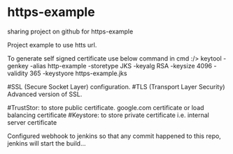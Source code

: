 # https-example
sharing project on github for https-example

Project example to use htts url.

To generate self signed certificate use below command in cmd
:/> keytool -genkey -alias http-example -storetype JKS -keyalg RSA -keysize 4096 -validity 365 -keystyore https-example.jks

#SSL (Secure Socket Layer) configuration.
#TLS (Transport Layer Security) Advanced version of SSL.

#TrustStor: to store public certificate. google.com certificate or load balancing certificate
#Keystore: to store private certificate i.e. internal server certificate

Configured webhook to jenkins so that any commit happened to this repo, jenkins will start the build...
